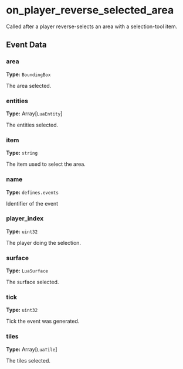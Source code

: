 # on_player_reverse_selected_area

Called after a player reverse-selects an area with a selection-tool item.

## Event Data

### area

**Type:** `BoundingBox`

The area selected.

### entities

**Type:** Array[`LuaEntity`]

The entities selected.

### item

**Type:** `string`

The item used to select the area.

### name

**Type:** `defines.events`

Identifier of the event

### player_index

**Type:** `uint32`

The player doing the selection.

### surface

**Type:** `LuaSurface`

The surface selected.

### tick

**Type:** `uint32`

Tick the event was generated.

### tiles

**Type:** Array[`LuaTile`]

The tiles selected.

